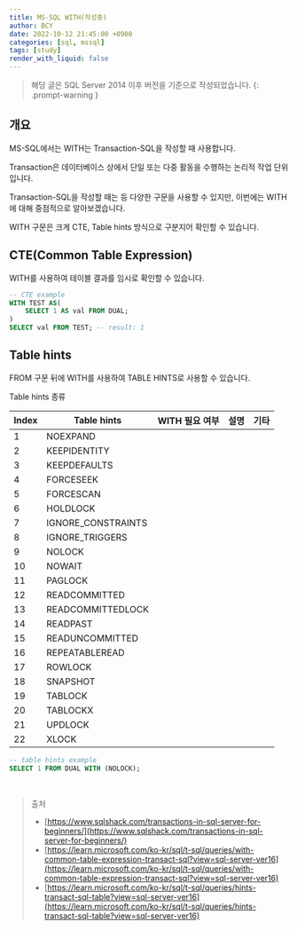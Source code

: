 ```yaml
---
title: MS-SQL WITH(작성중)
author: BCY
date: 2022-10-12 21:45:00 +0900
categories: [sql, mssql]
tags: [study]
render_with_liquid: false
---
```


> 해당 글은 SQL Server 2014 이후 버전을 기준으로 작성되었습니다.
{: .prompt-warning }

## 개요
MS-SQL에서는 WITH는 Transaction-SQL을 작성할 때 사용합니다.

Transaction은 데이터베이스 상에서 단일 또는 다중 활동을 수행하는 논리적 작업 단위입니다.

Transaction-SQL을 작성할 때는 등 다양한 구문을 사용할 수 있지만, 이번에는 WITH에 대해 중점적으로 알아보겠습니다.

WITH 구문은 크게 CTE, Table hints 방식으로 구분지어 확인할 수 있습니다.

## CTE(Common Table Expression)
WITH를 사용하여 테이블 결과를 임시로 확인할 수 있습니다.


```sql
-- CTE example
WITH TEST AS(
	SELECT 1 AS val FROM DUAL;
)
SELECT val FROM TEST; -- result: 1
```


## Table hints
FROM 구문 뒤에 WITH를 사용하여 TABLE HINTS로 사용할 수 있습니다.

Table hints 종류

| Index | Table hints | WITH 필요 여부 | 설명 | 기타 |
|---------|---------|---------|---------|---------|
|1| NOEXPAND |  |  |  |
|2| KEEPIDENTITY |  |  |  |
|3| KEEPDEFAULTS |  |  |  |
|4| FORCESEEK |  |  |  |
|5| FORCESCAN |  |  |  |
|6| HOLDLOCK |  |  |  |
|7| IGNORE_CONSTRAINTS |  |  |  |
|8| IGNORE_TRIGGERS |  |  |  |
|9| NOLOCK |  |  |  |
|10| NOWAIT |  |  |  |
|11| PAGLOCK |  |  |  |
|12| READCOMMITTED |  |  |  |
|13| READCOMMITTEDLOCK |  |  |  |
|14| READPAST |  |  |  |
|15| READUNCOMMITTED |  |  |  |
|16| REPEATABLEREAD |  |  |  |
|17| ROWLOCK |  |  |  |
|18| SNAPSHOT |  |  |  |
|19| TABLOCK |  |  |  |
|20| TABLOCKX |  |  |  |
|21| UPDLOCK |  |  |  |
|22| XLOCK |  |  |  |


```sql
-- table hints example
SELECT 1 FROM DUAL WITH (NOLOCK);
```

<br>

> 출처
> * [https://www.sqlshack.com/transactions-in-sql-server-for-beginners/](https://www.sqlshack.com/transactions-in-sql-server-for-beginners/)
>* [https://learn.microsoft.com/ko-kr/sql/t-sql/queries/with-common-table-expression-transact-sql?view=sql-server-ver16](https://learn.microsoft.com/ko-kr/sql/t-sql/queries/with-common-table-expression-transact-sql?view=sql-server-ver16)
>* [https://learn.microsoft.com/ko-kr/sql/t-sql/queries/hints-transact-sql-table?view=sql-server-ver16](https://learn.microsoft.com/ko-kr/sql/t-sql/queries/hints-transact-sql-table?view=sql-server-ver16)

